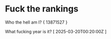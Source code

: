 # Fuck the rankings

Who the hell am I?
{ 13871527 }

What fucking year is it?
[ 2025-03-20T00:20:00Z ]
